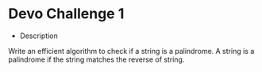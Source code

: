 # Devo Challenge 1

* Description

Write an efficient algorithm to check if a string is a palindrome. A string is a palindrome if the string
matches the reverse of string.

